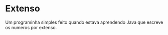 # Extenso

Um programinha simples feito quando estava aprendendo Java que escreve os numeros por extenso.
